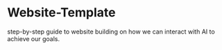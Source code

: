 # Website-Template
step-by-step guide to website building on how we can interact with AI to achieve our goals.
